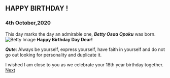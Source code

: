 ## HAPPY BIRTHDAY !

###  4th October,2020
This day marks the day an admirable one, _**Betty Osaa Opoku**_ was born.
![Betty Image](https://github.com/Scargeo/scartty.github.io/blob/d82178c8f76007c11db2a2e0f34f107dd0b684aa/docs/birthdayp.jpg)
**Happy Birthday Day Dear!**


_**Qute**_:  Always be yourself, express yourself, have faith in yourself and do not go out looking for personality and duplicate it.

I wished I am close to you as we celebrate your 18th year birthday together.
[Next](/login_for.html)

